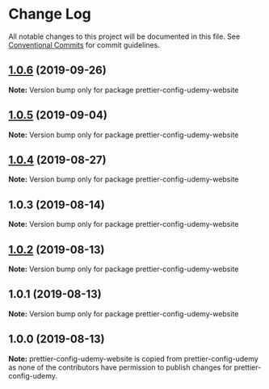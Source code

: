 # Change Log

All notable changes to this project will be documented in this file.
See [Conventional Commits](https://conventionalcommits.org) for commit guidelines.

## [1.0.6](https://github.com/udemy/js-tooling/compare/prettier-config-udemy-website@1.0.5...prettier-config-udemy-website@1.0.6) (2019-09-26)

**Note:** Version bump only for package prettier-config-udemy-website





## [1.0.5](https://github.com/udemy/js-tooling/compare/prettier-config-udemy-website@1.0.4...prettier-config-udemy-website@1.0.5) (2019-09-04)

**Note:** Version bump only for package prettier-config-udemy-website





## [1.0.4](https://github.com/udemy/js-tooling/compare/prettier-config-udemy-website@1.0.3...prettier-config-udemy-website@1.0.4) (2019-08-27)

**Note:** Version bump only for package prettier-config-udemy-website





## 1.0.3 (2019-08-14)

**Note:** Version bump only for package prettier-config-udemy-website





## [1.0.2](https://github.com/udemy/js-tooling/compare/prettier-config-udemy-website@1.0.1...prettier-config-udemy-website@1.0.2) (2019-08-13)

**Note:** Version bump only for package prettier-config-udemy-website





## 1.0.1 (2019-08-13)

**Note:** Version bump only for package prettier-config-udemy-website

<a name="1.0.0"></a>
## 1.0.0 (2019-08-13)

**Note:** prettier-config-udemy-website is copied from prettier-config-udemy as none of the contributors have permission to publish changes for prettier-config-udemy.
